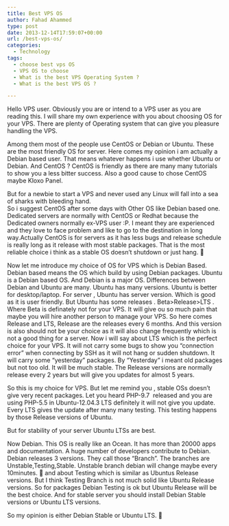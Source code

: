 ```yaml
---
title: Best VPS OS
author: Fahad Ahammed
type: post
date: 2013-12-14T17:59:07+00:00
url: /best-vps-os/
categories:
  - Technology
tags:
  - choose best vps OS
  - VPS OS to choose
  - What is the best VPS Operating System ?
  - What is the best VPS OS ?

---
```

Hello VPS user. Obviously you are or intend to a VPS user as you are reading this. I will share my own experience with you about choosing OS for your VPS. There are plenty of Operating system that can give you pleasure handling the VPS.

<!--more-->

Among them most of the people use CentOS or Debian or Ubuntu. These are the most friendly OS for server. Here comes my opinion i am actually a Debian based user. That means whatever happens i use whether Ubuntu or Debian. And CentOS ? CentOS is friendly as there are many many tutorials to show you a less bitter success. Also a good cause to chose CentOS maybe Kloxo Panel.

But for a newbie to start a VPS and never used any Linux will fall into a sea of sharks with bleeding hand.  
So i suggest CentOS after some days with Other OS like Debian based one. Dedicated servers are normally with CentOS or Redhat because the Dedicated owners normally ex-VPS user :P. I meant they are experienced and they love to face problem and like to go to the destination in long way.Actually CentOS is for servers as it has less bugs and release schedule is really long as it release with most stable packages. That is the most reliable choice i think as a stable OS doesn&#8217;t shutdown or just hang. 🙂

Now let me introduce my choice of OS for VPS which is Debian Based. Debian based means the OS which build by using Debian packages. Ubuntu is a Debian based OS. And Debian is a major OS. Differences between Debian and Ubuntu are many. Ubuntu has many versions. Ubuntu is better for desktop/laptop. For server , Ubuntu has server version. Which is good as it is user friendly. But Ubuntu has some releases . Beta>Release>LTS . Where Beta is definately not for your VPS. It will give ou so much pain that maybe you will hire another person to manage your VPS. So here comes Release and LTS, Release are the releases every 6 months. And this version is also should not be your choice as it will also change frequently which is not a good thing for a server. Now i will say about LTS which is the perfect choice for your VPS. It will not carry some bugs to show you &#8220;connection error&#8221; when connecting by SSH as it will not hang or sudden shutdown. It will carry some &#8220;yesterday&#8221; packages. By &#8220;Yesterday&#8221; i meant old packages but not too old. It will be much stable. The Release versions are normally release every 2 years but will give you updates for almost 5 years.

So this is my choice for VPS. But let me remind you , stable OSs doesn&#8217;t give very recent packages. Let you heard PHP-9.7  released and you are using PHP-5.5 in Ubuntu-12.04.3 LTS definitely it will not give you update. Every LTS gives the update after many many testing. This testing happens by those Release versions of Ubuntu.

But for stability of your server Ubuntu LTSs are best.

Now Debian. This OS is really like an Ocean. It has more than 20000 apps and documentation. A huge number of developers contribute to Debian. Debian releases 3 versions. They call those &#8220;Branch&#8221;. The branches are Unstable,Testing,Stable. Unstable branch debian will change maybe every 10minutes. 🙂 and about Testing which is similar as Ubuntus Release versions. But I think Testing Branch is not much solid like Ubuntu Release versions. So for packages Debian Testing is ok but Ubuntu Release will be the best choice. And for stable server you should install Debian Stable versions or Ubuntu LTS versions.

So my opinion is either Debian Stable or Ubuntu LTS. 🙂